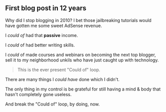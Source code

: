 ## First blog post in 12 years
Why did I stop blogging in 2010?
I bet those jailbreaking tutorials would have gotten me some sweet AdSense revenue.


I _could of_ had that **passive** income.

I _could_ of had better writing skills.

I _could_ of made courses and webinars on becoming the next top blogger, sell it to my neighborhood unkils who have just caught up with technology.

> This is the ever present "Could of" loop. 

There are many things I _could have_ done which I didn't. 

The only thing in my control is be grateful for still having a mind & body that hasn't completely gone useless.

And break the "Could of" loop, by doing, now.

